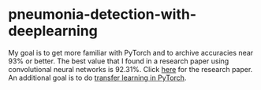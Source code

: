 # pneumonia-detection-with-deeplearning

My goal is to get more familiar with PyTorch and to archive accuracies near 93% or better. The best value that I found in a research paper using convolutional neural networks is 92.31%. Click [here](https://www.researchgate.net/publication/340961287_Pneumonia_Detection_Using_Convolutional_Neural_Networks_CNNs) for the research paper. An additional goal is to do [transfer learning in PyTorch](https://pytorch.org/tutorials/beginner/transfer_learning_tutorial.html).
